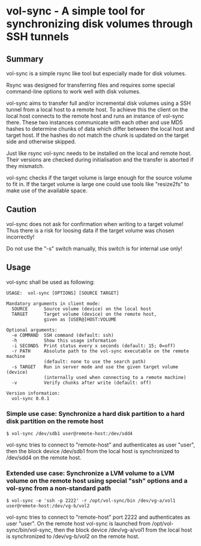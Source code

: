 # vol-sync - A simple tool for synchronizing disk volumes through SSH tunnels

## Summary

vol-sync is a simple rsync like tool but especially made for disk volumes.

Rsync was designed for transferring files and requires some special command-line options
to work well with disk volumes.

vol-sync aims to transfer full and/or incremental disk volumes using a SSH tunnel
from a local host to a remote host. To achieve this the client on the local host connects
to the remote host and runs an instance of vol-sync there. These two instances communicate
with each other and use MD5 hashes to determine chunks of data which differ between the local host
and target host. If the hashes do not match the chunk is updated on the target side and otherwise
skipped.

Just like rsync vol-sync needs to be installed on the local and remote host. Their versions are
checked during initialisation and the transfer is aborted if they mismatch.

vol-sync checks if the target volume is large enough for the source volume to fit in. If
the target volume is large one could use tools like "resize2fs" to make use of the available
space.

## Caution

vol-sync does not ask for confirmation when writing to a target volume!
Thus there is a risk for loosing data if the target volume was chosen incorrectly!

Do not use the "-s" switch manually, this switch is for internal use only!

## Usage

vol-sync shall be used as following:

```
USAGE:  vol-sync [OPTIONS] [SOURCE TARGET]

Mandatory arguments in client mode:
  SOURCE      Source volume (device) on the local host
  TARGET      Target volume (device) on the remote host,
              given as [USER@]HOST:VOLUME

Optional arguments:
  -e COMMAND  SSH command (default: ssh)
  -h          Show this usage information
  -i SECONDS  Print status every x seconds (default: 15; 0=off)
  -r PATH     Absolute path to the vol-sync executable on the remote machine
              (default: none to use the search path)
  -s TARGET   Run in server mode and use the given target volume (device)
              (internally used when connecting to a remote machine)
  -v          Verify chunks after write (default: off)

Version information:
  vol-sync 0.0.1
```

### Simple use case: Synchronize a hard disk partition to a hard disk partition on the remote host

```
$ vol-sync /dev/sdb1 user@remote-host:/dev/sdd4
```

vol-sync tries to connect to "remote-host" and authenticates as user "user",
then the block device /dev/sdb1 from the local host is synchronized to /dev/sdd4 on the
remote host.

### Extended use case: Synchronize a LVM volume to a LVM volume on the remote host using special "ssh" options and a vol-sync from a non-standard path

```
$ vol-sync -e 'ssh -p 2222' -r /opt/vol-sync/bin /dev/vg-a/vol1 user@remote-host:/dev/vg-b/vol2
```

vol-sync tries to connect to "remote-host" port 2222 and authenticates as user "user".
On the remote host vol-sync is launched from /opt/vol-sync/bin/vol-sync, then the block device
/dev/vg-a/vol1 from the local host is synchronized to /dev/vg-b/vol2 on the remote host.
